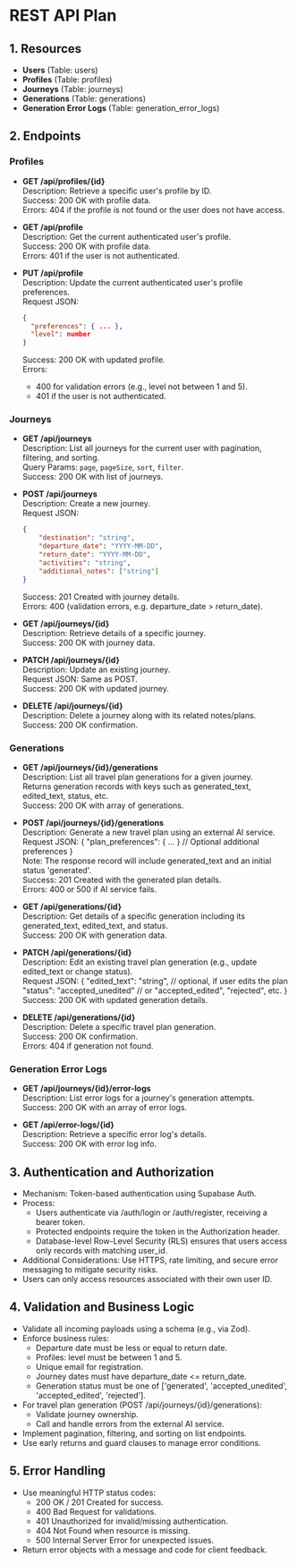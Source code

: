 # REST API Plan

## 1. Resources
- **Users** (Table: users)
- **Profiles** (Table: profiles)
- **Journeys** (Table: journeys)
- **Generations** (Table: generations)
- **Generation Error Logs** (Table: generation_error_logs)

## 2. Endpoints

### Profiles
- **GET /api/profiles/{id}**  
  Description: Retrieve a specific user's profile by ID.  
  Success: 200 OK with profile data.  
  Errors: 404 if the profile is not found or the user does not have access.

- **GET /api/profile**  
  Description: Get the current authenticated user's profile.  
  Success: 200 OK with profile data.  
  Errors: 401 if the user is not authenticated.

- **PUT /api/profile**  
  Description: Update the current authenticated user's profile preferences.  
  Request JSON:  
  ```json
  {
    "preferences": { ... },
    "level": number
  }
  ```  
  Success: 200 OK with updated profile.  
  Errors:  
  - 400 for validation errors (e.g., level not between 1 and 5).  
  - 401 if the user is not authenticated.  
  
### Journeys
- **GET /api/journeys**  
    Description: List all journeys for the current user with pagination, filtering, and sorting.  
    Query Params: `page`, `pageSize`, `sort`, `filter`.  
    Success: 200 OK with list of journeys.

- **POST /api/journeys**  
    Description: Create a new journey.  
    Request JSON:
    ```json
    {
        "destination": "string",
        "departure_date": "YYYY-MM-DD",
        "return_date": "YYYY-MM-DD",
        "activities": "string",
        "additional_notes": ["string"]
    }
    ```  
    Success: 201 Created with journey details.  
    Errors: 400 (validation errors, e.g. departure_date > return_date).

- **GET /api/journeys/{id}**  
    Description: Retrieve details of a specific journey.  
    Success: 200 OK with journey data.

- **PATCH /api/journeys/{id}**  
    Description: Update an existing journey.  
    Request JSON: Same as POST.  
    Success: 200 OK with updated journey.

- **DELETE /api/journeys/{id}**  
    Description: Delete a journey along with its related notes/plans.  
    Success: 200 OK confirmation.

### Generations
- **GET /api/journeys/{id}/generations**  
    Description: List all travel plan generations for a given journey.  
    Returns generation records with keys such as generated_text, edited_text, status, etc.  
    Success: 200 OK with array of generations.

- **POST /api/journeys/{id}/generations**  
    Description: Generate a new travel plan using an external AI service.  
    Request JSON:
    {
        "plan_preferences": { ... } // Optional additional preferences
    }  
    Note: The response record will include generated_text and an initial status 'generated'.  
    Success: 201 Created with the generated plan details.  
    Errors: 400 or 500 if AI service fails.

- **GET /api/generations/{id}**  
    Description: Get details of a specific generation including its generated_text, edited_text, and status.  
    Success: 200 OK with generation data.

- **PATCH /api/generations/{id}**  
    Description: Edit an existing travel plan generation (e.g., update edited_text or change status).  
    Request JSON:
    {
        "edited_text": "string",  // optional, if user edits the plan
        "status": "accepted_unedited" // or "accepted_edited", "rejected", etc.
    }  
    Success: 200 OK with updated generation details.

- **DELETE /api/generations/{id}**  
    Description: Delete a specific travel plan generation.  
    Success: 200 OK confirmation.  
    Errors: 404 if generation not found.

### Generation Error Logs
- **GET /api/journeys/{id}/error-logs**  
  Description: List error logs for a journey's generation attempts.  
  Success: 200 OK with an array of error logs.

- **GET /api/error-logs/{id}**  
  Description: Retrieve a specific error log's details.  
  Success: 200 OK with error log info.

## 3. Authentication and Authorization
- Mechanism: Token-based authentication using Supabase Auth.
- Process:
  - Users authenticate via /auth/login or /auth/register, receiving a bearer token.
  - Protected endpoints require the token in the Authorization header.
  - Database-level Row-Level Security (RLS) ensures that users access only records with matching user_id.
- Additional Considerations: Use HTTPS, rate limiting, and secure error messaging to mitigate security risks.
- Users can only access resources associated with their own user ID.

## 4. Validation and Business Logic
- Validate all incoming payloads using a schema (e.g., via Zod).
- Enforce business rules:
  - Departure date must be less or equal to return date.
  - Profiles: level must be between 1 and 5.
  - Unique email for registration.
  - Journey dates must have departure_date <= return_date.
  - Generation status must be one of ['generated', 'accepted_unedited', 'accepted_edited', 'rejected'].
- For travel plan generation (POST /api/journeys/{id}/generations):
  - Validate journey ownership.
  - Call and handle errors from the external AI service.
- Implement pagination, filtering, and sorting on list endpoints.
- Use early returns and guard clauses to manage error conditions.

## 5. Error Handling
- Use meaningful HTTP status codes:
  - 200 OK / 201 Created for success.
  - 400 Bad Request for validations.
  - 401 Unauthorized for invalid/missing authentication.
  - 404 Not Found when resource is missing.
  - 500 Internal Server Error for unexpected issues.
- Return error objects with a message and code for client feedback.
